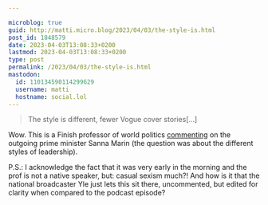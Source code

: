 ```yaml
---

microblog: true
guid: http://matti.micro.blog/2023/04/03/the-style-is.html
post_id: 1848579
date: 2023-04-03T13:08:33+0200
lastmod: 2023-04-03T13:08:33+0200
type: post
permalink: /2023/04/03/the-style-is.html
mastodon:
  id: 110134590114299629
  username: matti
  hostname: social.lol
---
```

>The style is different, fewer Vogue cover stories[...]

Wow.  This is a Finish professor of world politics [commenting](https://yle.fi/a/74-20025571) on the outgoing prime minister Sanna Marin (the question was about the different styles of leadership).

P.S.: I acknowledge the fact that it was very early in the morning and the prof is not a native speaker, but: casual sexism much?! And how is it that the national broadcaster Yle just lets this sit there, uncommented, but edited for clarity when compared to the podcast episode?
